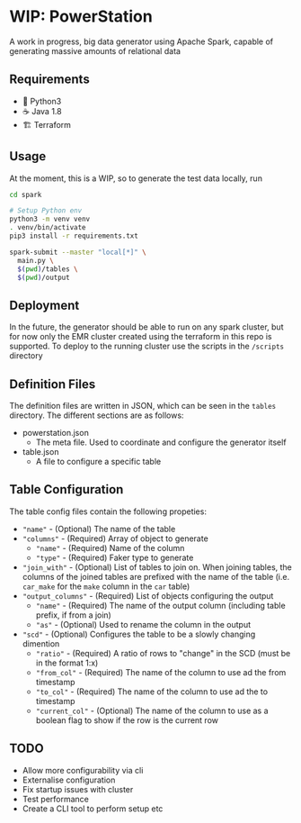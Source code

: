# WIP: PowerStation
A work in progress, big data generator using Apache Spark, capable of generating massive amounts of relational data

## Requirements
- 🐍 Python3
- ☕ Java 1.8
- 🏗️ Terraform

## Usage
At the moment, this is a WIP, so to generate the test data locally, run 
```bash
cd spark

# Setup Python env
python3 -m venv venv
. venv/bin/activate
pip3 install -r requirements.txt

spark-submit --master "local[*]" \
  main.py \
  $(pwd)/tables \
  $(pwd)/output
```

## Deployment
In the future, the generator should be able to run on any spark cluster, but for now only the EMR cluster
created using the terraform in this repo is supported. To deploy to the running cluster use the scripts
in the `/scripts` directory

## Definition Files
The definition files are written in JSON, which can be seen in the 
`tables` directory. The different sections are as follows:
- powerstation.json
    - The meta file. Used to coordinate and configure the generator itself
- table.json
    - A file to configure a specific table
    
## Table Configuration
The table config files contain the following propeties:
- `"name"` - (Optional) The name of the table
- `"columns"` - (Required) Array of object to generate
  - `"name"` - (Required) Name of the column
  - `"type"` - (Required) Faker type to generate
- `"join_with"` - (Optional) List of tables to join on. When joining tables, the columns of the joined tables 
    are prefixed with the name of the table (i.e. `car_make` for the `make` column in the `car` table)
- `"output_columns"` - (Required) List of objects configuring the output
  - `"name"` - (Required) The name of the output column (including table prefix, if from a join)
  - `"as"` - (Optional) Used to rename the column in the output
- `"scd"` - (Optional) Configures the table to be a slowly changing dimention
    - `"ratio"` - (Required) A ratio of rows to "change" in the SCD (must be in the format 1:x)
    - `"from_col"` - (Required) The name of the column to use ad the from timestamp
    - `"to_col"` - (Required) The name of the column to use ad the to timestamp
    - `"current_col"` - (Optional) The name of the column to use as a boolean flag to show if the row is the current row

## TODO
- Allow more configurability via cli
- Externalise configuration
- Fix startup issues with cluster
- Test performance
- Create a CLI tool to perform setup etc
